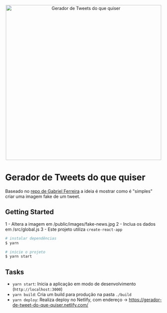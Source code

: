 <p align="center">
  <img src="./public/example.gif" width="500" alt="Gerador de Tweets do que quiser" title="Gerador de Tweets do que quiser"/>
</p>

# Gerador de Tweets do que quiser

Baseado no [repo de Gabriel Ferreira](https://github.com/gabrielferreiraa/gerador-de-tweet-do-bolsonaro/) a ideia é mostrar como é "simples" criar uma imagem fake de um tweet.

## Getting Started

  1 - Altera a imagem em /public/images/fake-news.jpg
  2 - Inclua os dados em /src/global.js
  3 - Este projeto utiliza `create-react-app`

```sh
# instalar dependências
$ yarn

# inicie o projeto
$ yarn start

```

## Tasks

- `yarn start`: Inicia a aplicação em modo de desenvolvimento (`http://localhost:3000`)
- `yarn build`: Cria um build para produção na pasta `./build`
- `yarn deploy`: Realiza deploy no Netlify, com endereço -> https://gerador-de-tweet-do-que-quiser.netlify.com/
